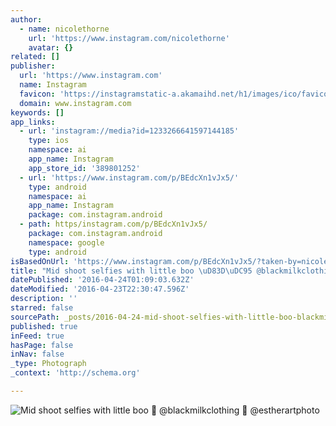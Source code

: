 ```yaml
---
author:
  - name: nicolethorne
    url: 'https://www.instagram.com/nicolethorne'
    avatar: {}
related: []
publisher:
  url: 'https://www.instagram.com'
  name: Instagram
  favicon: 'https://instagramstatic-a.akamaihd.net/h1/images/ico/favicon.ico/7cdab0872b15.ico'
  domain: www.instagram.com
keywords: []
app_links:
  - url: 'instagram://media?id=1233266641597144185'
    type: ios
    namespace: ai
    app_name: Instagram
    app_store_id: '389801252'
  - url: 'https://www.instagram.com/p/BEdcXn1vJx5/'
    type: android
    namespace: ai
    app_name: Instagram
    package: com.instagram.android
  - path: https/instagram.com/p/BEdcXn1vJx5/
    package: com.instagram.android
    namespace: google
    type: android
isBasedOnUrl: 'https://www.instagram.com/p/BEdcXn1vJx5/?taken-by=nicolethorne'
title: "Mid shoot selfies with little boo \uD83D\uDC95 @blackmilkclothing \uD83D\uDCF7 @estherartphoto"
datePublished: '2016-04-24T01:09:03.632Z'
dateModified: '2016-04-23T22:30:47.596Z'
description: ''
starred: false
sourcePath: _posts/2016-04-24-mid-shoot-selfies-with-little-boo-blackmilkclothing.md
published: true
inFeed: true
hasPage: false
inNav: false
_type: Photograph
_context: 'http://schema.org'

---
```

![Mid shoot selfies with little boo  @blackmilkclothing  @estherartphoto](https://scontent.cdninstagram.com/t51.2885-15/s640x640/sh0.08/e35/12918437_1288465447834273_2027670264_n.jpg?ig_cache_key=MTIzMzI2NjY0MTU5NzE0NDE4NQ%3D%3D.2)